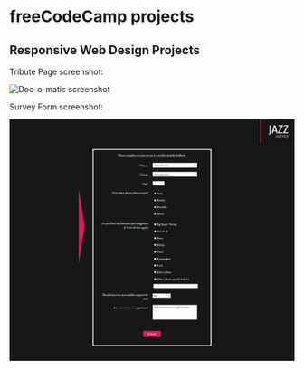 # freeCodeCamp projects

## Responsive Web Design Projects

Tribute Page screenshot:

![Doc-o-matic screenshot](/Responsive%20Web%20Design%20Projects/Tribute%20Page/screencapture-htmlpreview-github-io-2019-09-25-23_02_46.png)

Survey Form screenshot:

![Doc-o-matic screenshot](/Responsive%20Web%20Design%20Projects/Survey%20Form/screencapture-127-0-0-1-5500-freeCodeCamp-Survey-Form-index-html-2019-09-28-17_20_40.png)
